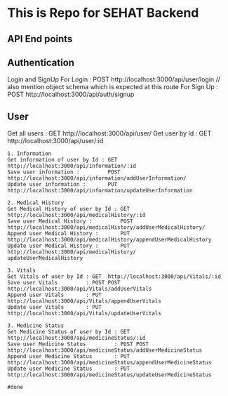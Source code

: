 # This is Repo for SEHAT Backend

## API End points

## Authentication

Login and SignUp
For Login : POST http://localhost:3000/api/user/login
// also mention object schema which is expected at this route
For Sign Up : POST http://localhost:3000/api/auth/signup

## User

Get all users : GET http://localhost:3000/api/user/
Get user by Id : GET http://localhost:3000/api/user/:id

    1. Information
    Get information of user by Id : GET  http://localhost:3000/api/information/:id
    Save user information :         POST http://localhost:3000/api/information/addUserInformation/
    Update user information :       PUT  http://localhost:3000/api/information/updateUserInformation

    2. Medical History
    Get Medical History of user by Id : GET  http://localhost:3000/api/medicalHistory/:id
    Save user Medical History :         POST http://localhost:3000/api/medicalHistory/addUserMedicalHistory/
    Append user Medical History :       PUT  http://localhost:3000/api/medicalHistory/appendUserMedicalHistory
    Update user Medical History :       PUT  http://localhost:3000/api/medicalHistory/
    updateUserMedicalHistory

    3. Vitals
    Get Vitals of user by Id : GET  http://localhost:3000/api/Vitals/:id
    Save user Vitals         : POST POST http://localhost:3000/api/Vitals/addUserVitals
    Append user Vitals       : PUT  http://localhost:3000/api/Vitals/appendUserVitals
    Update user Vitals       : PUT  http://localhost:3000/api/Vitals/updateUserVitals

    3. Medicine Status
    Get Medicine Status of user by Id : GET  http://localhost:3000/api/medicineStatus/:id
    Save user Medicine Status         : POST POST http://localhost:3000/api/medicineStatus/addUserMedicineStatus
    Append user Medicine Status       : PUT  http://localhost:3000/api/medicineStatus/appendUserMedicineStatus
    Update user Medicine Status       : PUT  http://localhost:3000/api/medicineStatus/updateUserMedicineStatus

    #done

